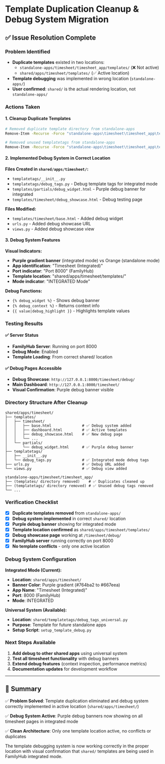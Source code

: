 # Template Duplication Cleanup & Debug System Migration

## ✅ Issue Resolution Complete

### Problem Identified
- **Duplicate templates** existed in two locations:
  - `standalone-apps/timesheet/timesheet_app/templates/` (❌ Not active)
  - `shared/apps/timesheet/templates/` (✅ Active location)
- **Template debugging** was implemented in wrong location (`standalone-apps/`)
- **User confirmed**: `shared/` is the actual rendering location, not `standalone-apps/`

### Actions Taken

#### 1. Cleanup Duplicate Templates
```bash
# Removed duplicate template directory from standalone-apps
Remove-Item -Recurse -Force "standalone-apps\timesheet\timesheet_app\templates"

# Removed unused templatetags from standalone-apps  
Remove-Item -Recurse -Force "standalone-apps\timesheet\timesheet_app\templatetags"
```

#### 2. Implemented Debug System in Correct Location
**Files Created in `shared/apps/timesheet/`:**

- `templatetags/__init__.py`
- `templatetags/debug_tags.py` - Debug template tags for integrated mode
- `templates/partials/debug_widget.html` - Purple debug banner for integrated
- `templates/timesheet/debug_showcase.html` - Debug testing page

**Files Modified:**
- `templates/timesheet/base.html` - Added debug widget
- `urls.py` - Added debug showcase URL
- `views.py` - Added debug showcase view

#### 3. Debug System Features

**Visual Indicators:**
- **Purple gradient banner** (integrated mode) vs Orange (standalone mode)
- **App identification**: "Timesheet (Integrated)"
- **Port indicator**: "Port 8000" (FamilyHub)
- **Template location**: "shared/apps/timesheet/templates/"
- **Mode indicator**: "INTEGRATED Mode"

**Debug Functions:**
- `{% debug_widget %}` - Shows debug banner
- `{% debug_context %}` - Returns context info
- `{{ value|debug_highlight }}` - Highlights template values

### Testing Results

#### ✅ Server Status
- **FamilyHub Server**: Running on port 8000
- **Debug Mode**: Enabled
- **Template Loading**: From correct shared/ location

#### ✅ Debug Pages Accessible
- **Debug Showcase**: `http://127.0.0.1:8000/timesheet/debug/`
- **Main Dashboard**: `http://127.0.0.1:8000/timesheet/`
- **Visual Confirmation**: Purple debug banner visible

### Directory Structure After Cleanup

```
shared/apps/timesheet/
├── templates/
│   ├── timesheet/
│   │   ├── base.html              # ✅ Debug system added
│   │   ├── dashboard.html         # ✅ Active templates
│   │   ├── debug_showcase.html    # ✅ New debug page
│   │   └── ...
│   └── partials/
│       └── debug_widget.html      # ✅ Purple debug banner
├── templatetags/
│   ├── __init__.py
│   └── debug_tags.py              # ✅ Integrated mode debug tags
├── urls.py                        # ✅ Debug URL added
└── views.py                       # ✅ Debug view added

standalone-apps/timesheet/timesheet_app/
├── (templates/ directory removed)    # ✅ Duplicates cleaned up
├── (templatetags/ directory removed) # ✅ Unused debug tags removed
└── ...
```

### Verification Checklist

- [x] **Duplicate templates removed** from `standalone-apps/`
- [x] **Debug system implemented** in correct `shared/` location
- [x] **Purple debug banner** showing for integrated mode
- [x] **Template location confirmed** as `shared/apps/timesheet/templates/`
- [x] **Debug showcase page** working at `/timesheet/debug/`
- [x] **FamilyHub server** running correctly on port 8000
- [x] **No template conflicts** - only one active location

### Debug System Configuration

**Integrated Mode (Current):**
- **Location**: `shared/apps/timesheet/`
- **Banner Color**: Purple gradient (#764ba2 to #667eea)
- **App Name**: "Timesheet (Integrated)"
- **Port**: 8000 (FamilyHub)
- **Mode**: INTEGRATED

**Universal System (Available):**
- **Location**: `shared/templatetags/debug_tags_universal.py`
- **Purpose**: Template for future standalone apps
- **Setup Script**: `setup_template_debug.py`

### Next Steps Available

1. **Add debug to other shared apps** using universal system
2. **Test all timesheet functionality** with debug banners
3. **Extend debug features** (context inspection, performance metrics)
4. **Documentation updates** for development workflow

---

## 🎯 Summary

✅ **Problem Solved**: Template duplication eliminated and debug system correctly implemented in active location (`shared/apps/timesheet/`)

✅ **Debug System Active**: Purple debug banners now showing on all timesheet pages in integrated mode

✅ **Clean Architecture**: Only one template location active, no conflicts or duplicates

The template debugging system is now working correctly in the proper location with visual confirmation that `shared/` templates are being used in FamilyHub integrated mode.
